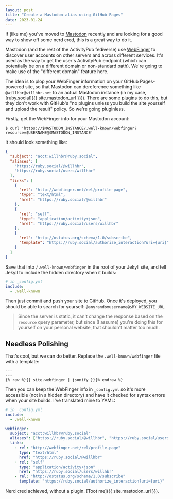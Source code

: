 ```yaml
---
layout: post
title: "Create a Mastodon alias using GitHub Pages"
date: 2023-01-24
---
```


If (like me) you've moved to [Mastodon](https://joinmastodon.org) recently and are looking for a good way to show off some nerd cred, this is a great way to do it.

Mastodon (and the rest of the ActivityPub fediverse) use [WebFinger](http://webfinger.net) to discover user accounts on other servers and across different services. It's used as the way to get the user's ActivityPub endpoint (which can potentially be on a different domain or non-standard path). We're going to make use of the "different domain" feature here.

The idea is to plop your WebFinger information on your GitHub Pages-powered site, so that Mastodon can dereference something like `@willhbr@willhbr.net` to an actual Mastodon instance (in my case, [ruby.social]({{ site.mastodon_url }})). There are some [plugins](https://github.com/philnash/jekyll-mastodon_webfinger) to do this, but they don't work with GitHub's "no plugins unless you build the site yourself and upload the result" policy. So we're going pluginless.

Firstly, get the WebFinger info for your Mastodon account:

```shell
$ curl 'https://$MASTODON_INSTANCE/.well-known/webfinger?resource=$USERNAME@$MASTODON_INSTANCE'
```

It should look something like:

```json
{
  "subject": "acct:willhbr@ruby.social",
  "aliases": [
    "https://ruby.social/@willhbr",
    "https://ruby.social/users/willhbr"
  ],
  "links": [
    {
      "rel": "http://webfinger.net/rel/profile-page",
      "type": "text/html",
      "href": "https://ruby.social/@willhbr"
    },
    {
      "rel": "self",
      "type": "application/activity+json",
      "href": "https://ruby.social/users/willhbr"
    },
    {
      "rel": "http://ostatus.org/schema/1.0/subscribe",
      "template": "https://ruby.social/authorize_interaction?uri={uri}"
    }
  ]
}
```

Save that into `/.well-known/webfinger` in the root of your Jekyll site, and tell Jekyll to include the hidden directory when it builds:

```yaml
# in _config.yml
include:
  - .well-known
```

Then just commit and push your site to GitHub. Once it's deployed, you should be able to search for yourself: `@anyrandomusername@$MY_WEBSITE_URL`.

> Since the server is static, it can't change the response based on the `resource` query parameter, but since (I assume) you're doing this for yourself on your personal website, that shouldn't matter too much.

## Needless Polishing

That's cool, but we can do better. Replace the `.well-known/webfinger` file with a template:

```
---
---
{% raw %}{{ site.webfinger | jsonify }}{% endraw %}
```

Then you can keep the WebFinger info in `_config.yml` so it's more accessible (not in a hidden directory) and have it checked for syntax errors when your site builds. I've translated mine to YAML:

```yaml
# in _config.yml
include:
  - .well-known

webfinger:
  subject: "acct:willhbr@ruby.social"
  aliases": ["https://ruby.social/@willhbr", "https://ruby.social/users/willhbr"]
  links:
    - rel: "http://webfinger.net/rel/profile-page"
      type: "text/html"
      href: "https://ruby.social/@willhbr"
    - rel: "self"
      type: "application/activity+json"
      href: "https://ruby.social/users/willhbr"
    - rel: "http://ostatus.org/schema/1.0/subscribe"
      template: "https://ruby.social/authorize_interaction?uri={uri}"
```

Nerd cred achieved, without a plugin. [Toot me]({{ site.mastodon_url }}).
